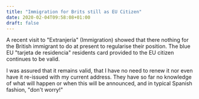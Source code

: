 ```yaml
---
title: "Immigration for Brits still as EU Citizen"
date: 2020-02-04T09:58:08+01:00
draft: false
---
```


A recent visit to "Extranjería" (Immigration) showed that there nothing for the British immigrant to do at present to regularise their position.  The blue EU "tarjeta de residencia" residents card provided to the EU citizen continues to be valid.

I was assured that it remains valid, that I have no need to renew it nor even have it re-issued with my current address.  They have so far no knowledge of what will happen or when this will be announced, and in typical Spanish fashion, "don't worry!"
